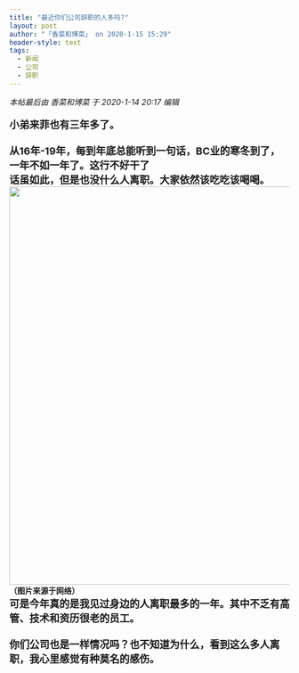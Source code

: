 ```yaml
---
title: "最近你们公司辞职的人多吗?"
layout: post
author: "「香菜和博菜」 on 2020-1-15 15:29"
header-style: text
tags:
  - 新闻
  - 公司
  - 辞职
---
```


<head></head>
<body>
 <i class="pstatus"> 本帖最后由 香菜和博菜 于 2020-1-14 20:17 编辑 </i>
 <br> 
 <br> 
 <font size="4"><strong>小弟来菲也有三年多了。</strong><br> <br> <strong>从16年-19年，每到年底总能听到一句话，BC业的寒冬到了，一年不如一年了。这行不好干了</strong><br> <strong>话虽如此，但是也没什么人离职。大家依然该吃吃该喝喝。</strong></font> 
 <div align="left"> 
  <ignore_js_op> 
   <img aid="1327184" src="https://bbs.boniu123.cc/data/attachment/forum/202001/14/201543jwqkzq9fqyllyq5x.png" zoomfile="data/attachment/forum/202001/14/201543jwqkzq9fqyllyq5x.png" file="data/attachment/forum/202001/14/201543jwqkzq9fqyllyq5x.png" width="715" inpost="1"> 
   <div class="tip tip_4 aimg_tip" id="aimg_1327184_menu" style="position: absolute; display: none" disautofocus="true"> 
    <div class="xs0"> 
     <p><strong>QQ截图20200114201506.png</strong> <em class="xg1">(479.13 KB, 下载次数: 0)</em></p> 
     <p> <a href="forum.php?mod=attachment&amp;aid=MTMyNzE4NHxjNDRjNmY0OHwxNTc5MDg3NzAyfDB8NTUxNjIx&amp;nothumb=yes" target="_blank">下载附件</a> &nbsp;<a href="javascript:;" onclick="showWindow(this.id, this.getAttribute('url'), 'get', 0);" id="savephoto_1327184" url="home.php?mod=spacecp&amp;ac=album&amp;op=saveforumphoto&amp;aid=1327184&amp;handlekey=savephoto_1327184">保存到相册</a> </p> 
     <p class="xg1 y"><span title="2020-1-14 20:15">昨天&nbsp;20:15</span> 上传</p> 
    </div> 
    <div class="tip_horn"></div> 
   </div> 
  </ignore_js_op> 
 </div> 
 <div align="left"> 
  <strong>（图片来源于网络）</strong> 
 </div>
 <font size="4"><strong>可是今年真的是我见过身边的人离职最多的一年。其中不乏有高管、技术和资历很老的员工。</strong><br> <br> <strong>你们公司也是一样情况吗？也不知道为什么，看到这么多人离职，我心里感觉有种莫名的感伤。</strong></font>
 <br> 
 <br> 
 <br>
</body>


